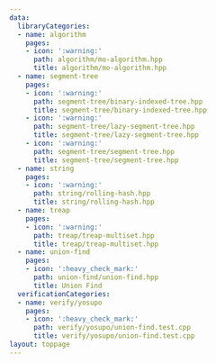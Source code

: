 ```yaml
---
data:
  libraryCategories:
  - name: algorithm
    pages:
    - icon: ':warning:'
      path: algorithm/mo-algorithm.hpp
      title: algorithm/mo-algorithm.hpp
  - name: segment-tree
    pages:
    - icon: ':warning:'
      path: segment-tree/binary-indexed-tree.hpp
      title: segment-tree/binary-indexed-tree.hpp
    - icon: ':warning:'
      path: segment-tree/lazy-segment-tree.hpp
      title: segment-tree/lazy-segment-tree.hpp
    - icon: ':warning:'
      path: segment-tree/segment-tree.hpp
      title: segment-tree/segment-tree.hpp
  - name: string
    pages:
    - icon: ':warning:'
      path: string/rolling-hash.hpp
      title: string/rolling-hash.hpp
  - name: treap
    pages:
    - icon: ':warning:'
      path: treap/treap-multiset.hpp
      title: treap/treap-multiset.hpp
  - name: union-find
    pages:
    - icon: ':heavy_check_mark:'
      path: union-find/union-find.hpp
      title: Union Find
  verificationCategories:
  - name: verify/yosupo
    pages:
    - icon: ':heavy_check_mark:'
      path: verify/yosupo/union-find.test.cpp
      title: verify/yosupo/union-find.test.cpp
layout: toppage
---
```

